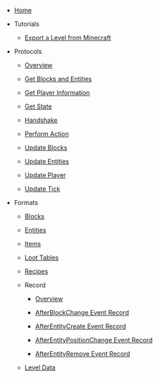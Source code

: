- [Home](README.md)

- Tutorials

  - [Export a Level from Minecraft](tutorials/export_a_level_from_minecraft.md)

- Protocols

  - [Overview](protocols/README.md)

  - [Get Blocks and Entities](protocols/get_blocks_and_entities.md)

  - [Get Player Information](protocols/get_player_information.md)

  - [Get State](protocols/get_state.md)

  - [Handshake](protocols/handshake.md)

  - [Perform Action](protocols/perform_action.md)

  - [Update Blocks](protocols/update_blocks.md)

  - [Update Entities](protocols/update_entities.md)

  - [Update Player](protocols/update_player.md)

  - [Update Tick](protocols/update_tick.md)

- Formats

  - [Blocks](formats/blocks.md)

  - [Entities](formats/entities.md)

  - [Items](formats/items.md)

  - [Loot Tables](formats/loot_tables.md)

  - [Recipes](formats/recipes.md)

  - Record

    - [Overview](formats/record/README.md)

    - [AfterBlockChange Event Record](formats/record/after_block_change.md)

    - [AfterEntityCreate Event Record](formats/record/after_entity_create.md)

    - [AfterEntityPositionChange Event Record](formats/record/after_entity_position_change.md)

    - [AfterEntityRemove Event Record](formats/record/after_entity_remove.md)

  - [Level Data](formats/level_data.md)